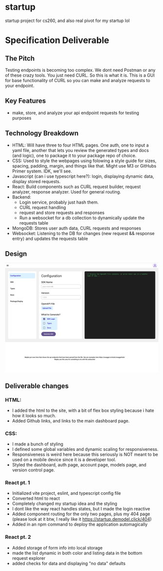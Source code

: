 # startup

startup project for cs260, and also real pivot for my startup lol

# Specification Deliverable

## The Pitch

Testing endpoints is becoming too complex. We dont need Postman or any of these
crazy tools. You just need CURL. So this is what it is. This is a GUI for base
functionality of CURL so you can make and analyze requests to your endpoint.

## Key Features

-   make, store, and analyze your api endpoint requests for testing purposes

## Technology Breakdown

-   HTML: Will have three to four HTML pages. One auth, one to input a yaml
    file, another that lets you review the generated types and docs (and logic),
    one to package it to your package repo of choice.
-   CSS: Used to style the webpages using folowing a style guide for sizes,
    spacing, padding, margin, and things like that. Might use M3 or GitHubs
    Primer system. IDK, we'll see.
-   Javascript (can i use typescript here?): login, displaying dynamic data,
    display stored requests.
-   React: Build components such as CURL request builder, request analyzer,
    response analyzer. Used for general routing.
-   Backend:
    -   Login service, probably just hash them.
    -   CURL request handling
    -   request and store requests and responses
    -   Run a websocket for a db collection to dynamically update the requests
        table
-   MongoDB: Stores user auth data, CURL requests and responses
-   Websocket: Listening to the DB for changes (new request && response entry)
    and updates the requests table

## Design

![mock-design](design/startup_dashboard.png)

## Deliverable changes

### HTML:

-   I added the html to the site, with a bit of flex box styling because i hate
    how it looks so much.
-   Added Github links, and links to the main dashboard page.

### CSS:

-   I made a bunch of styling
-   I defined some global variables and dynamic scaling for responsiveness.
-   Responsiveness is weird here because this seriously is NOT meant to be used
    on a mobile device since it is a developer tool.
-   Styled the dashboard, auth page, account page, models page, and version
    control page.

### React pt. 1

-   Initialized vite project, eslint, and typescript config file
-   Converted html to react
-   Completely changed my startup idea and the styling
-   I dont like the way react handles states, but I made the login reactive
-   Added component routing for the only two pages, plus my 404 page (please
    look at it btw, I really like it https://startup.demodel.click/404)
-   Added in an npm command to deploy the application automagically

### React pt. 2

-   Added storage of form info into local storage
-   made the list dynamic in both color and listing data in the bottom request
    explorer
-   added checks for data and displaying "no data" defaults
